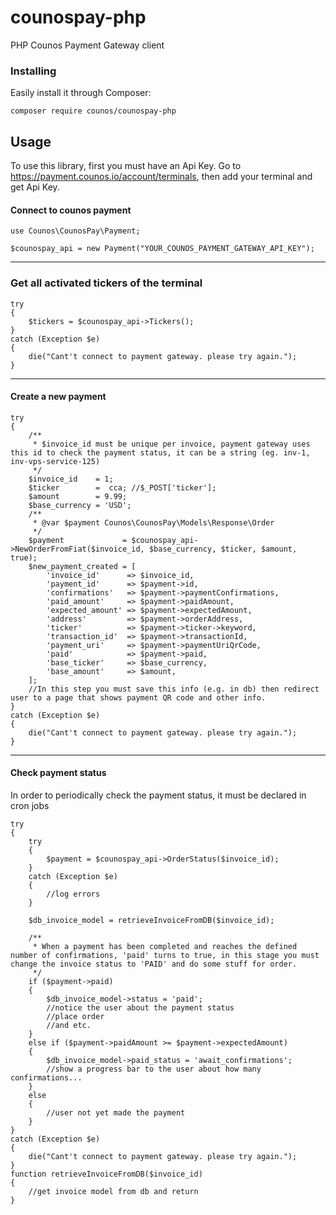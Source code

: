 # counospay-php
PHP Counos Payment Gateway client
### Installing
Easily install it through Composer:
```
composer require counos/counospay-php
```
## Usage
To use this library, first you must have an Api Key. Go to https://payment.counos.io/account/terminals, then add your terminal and get Api Key.
#### Connect to counos payment
```
use Counos\CounosPay\Payment;

$counospay_api = new Payment("YOUR_COUNOS_PAYMENT_GATEWAY_API_KEY");
```
___
### Get all activated tickers of the terminal
```
try
{
    $tickers = $counospay_api->Tickers();
}
catch (Exception $e)
{
    die("Cant't connect to payment gateway. please try again.");
}
```
___
#### Create a new payment
```
try
{
    /**
     * $invoice_id must be unique per invoice, payment gateway uses this id to check the payment status, it can be a string (eg. inv-1, inv-vps-service-125)
     */
    $invoice_id    = 1;
    $ticker        =  cca; //$_POST['ticker'];
    $amount        = 9.99;
    $base_currency = 'USD';
    /**
     * @var $payment Counos\CounosPay\Models\Response\Order
     */
    $payment             = $counospay_api->NewOrderFromFiat($invoice_id, $base_currency, $ticker, $amount, true);
    $new_payment_created = [
        'invoice_id'      => $invoice_id,
        'payment_id'      => $payment->id,
        'confirmations'   => $payment->paymentConfirmations,
        'paid_amount'     => $payment->paidAmount,
        'expected_amount' => $payment->expectedAmount,
        'address'         => $payment->orderAddress,
        'ticker'          => $payment->ticker->keyword,
        'transaction_id'  => $payment->transactionId,
        'payment_uri'     => $payment->paymentUriQrCode,
        'paid'            => $payment->paid,
        'base_ticker'     => $base_currency,
        'base_amount'     => $amount,
    ];
    //In this step you must save this info (e.g. in db) then redirect user to a page that shows payment QR code and other info.
}
catch (Exception $e)
{
    die("Cant't connect to payment gateway. please try again.");
}
```
---
#### Check payment status
In order to periodically check the payment status, it must be declared in cron jobs
```
try
{
    try
    {
        $payment = $counospay_api->OrderStatus($invoice_id);
    }
    catch (Exception $e)
    {
        //log errors
    }

    $db_invoice_model = retrieveInvoiceFromDB($invoice_id);

    /**
     * When a payment has been completed and reaches the defined number of confirmations, 'paid' turns to true, in this stage you must change the invoice status to 'PAID' and do some stuff for order.
     */
    if ($payment->paid)
    {
        $db_invoice_model->status = 'paid';
        //notice the user about the payment status
        //place order
        //and etc.
    }
    else if ($payment->paidAmount >= $payment->expectedAmount)
    {
        $db_invoice_model->paid_status = 'await_confirmations';
        //show a progress bar to the user about how many confirmations...
    }
    else
    {
        //user not yet made the payment
    }
}
catch (Exception $e)
{
    die("Cant't connect to payment gateway. please try again.");
}
function retrieveInvoiceFromDB($invoice_id)
{
    //get invoice model from db and return
}
```

